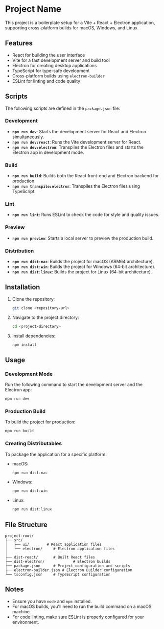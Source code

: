 # Project Name

This project is a boilerplate setup for a Vite + React + Electron application, supporting cross-platform builds for macOS, Windows, and Linux.

## Features

- React for building the user interface
- Vite for a fast development server and build tool
- Electron for creating desktop applications
- TypeScript for type-safe development
- Cross-platform builds using `electron-builder`
- ESLint for linting and code quality

## Scripts

The following scripts are defined in the `package.json` file:

### Development

- **`npm run dev`**: Starts the development server for React and Electron simultaneously.
- **`npm run dev:react`**: Runs the Vite development server for React.
- **`npm run dev:electron`**: Transpiles the Electron files and starts the Electron app in development mode.

### Build

- **`npm run build`**: Builds both the React front-end and Electron backend for production.
- **`npm run transpile:electron`**: Transpiles the Electron files using TypeScript.

### Lint

- **`npm run lint`**: Runs ESLint to check the code for style and quality issues.

### Preview

- **`npm run preview`**: Starts a local server to preview the production build.

### Distribution

- **`npm run dist:mac`**: Builds the project for macOS (ARM64 architecture).
- **`npm run dist:win`**: Builds the project for Windows (64-bit architecture).
- **`npm run dist:linux`**: Builds the project for Linux (64-bit architecture).

## Installation

1. Clone the repository:
   ```bash
   git clone <repository-url>
   ```

2. Navigate to the project directory:
   ```bash
   cd <project-directory>
   ```

3. Install dependencies:
   ```bash
   npm install
   ```

## Usage

### Development Mode

Run the following command to start the development server and the Electron app:
```bash
npm run dev
```

### Production Build

To build the project for production:
```bash
npm run build
```

### Creating Distributables

To package the application for a specific platform:

- macOS:
  ```bash
  npm run dist:mac
  ```

- Windows:
  ```bash
  npm run dist:win
  ```

- Linux:
  ```bash
  npm run dist:linux
  ```

## File Structure

```
project-root/
├── src/
│   ├── ui/        # React application files
│   └── electron/     # Electron application files
│   
├── dist-react/       # Built React files
├── dist-electron/             # Electron builds
├── package.json      # Project configuration and scripts
├── electron-builder.json # Electron Builder configuration
└── tsconfig.json     # TypeScript configuration
```

## Notes

- Ensure you have `node` and `npm` installed.
- For macOS builds, you'll need to run the build command on a macOS machine.
- For code linting, make sure ESLint is properly configured for your environment.



